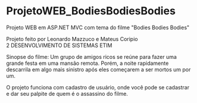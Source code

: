 # ProjetoWEB_BodiesBodiesBodies
 Projeto WEB em ASP.NET MVC com tema do filme "Bodies Bodies Bodies"
 
 Projeto feito por Leonardo Mazzuco e Mateus Coripio<br>
 2 DESENVOLVIMENTO DE SISTEMAS ETIM
 
 Sinopse do filme: Um grupo de amigos ricos se reúne para fazer uma grande festa em uma mansão remota. Porém, a noite rapidamente descarrila em algo mais sinistro após eles começarem a ser mortos um por um.
 
 O projeto funciona com cadastro de usuário, onde você pode se cadastrar e dar seu palpite de quem é o assassino do filme.
